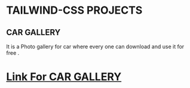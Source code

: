 # TAILWIND-CSS PROJECTS

## CAR GALLERY

It is a Photo gallery for car where every one can download and use it for free .


# [Link For CAR GALLERY][def]
[def]:https://iridescent-croissant-13552d.netlify.app/

